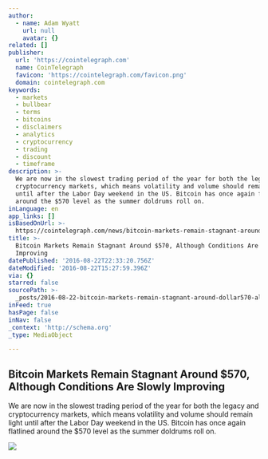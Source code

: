 ```yaml
---
author:
  - name: Adam Wyatt
    url: null
    avatar: {}
related: []
publisher:
  url: 'https://cointelegraph.com'
  name: CoinTelegraph
  favicon: 'https://cointelegraph.com/favicon.png'
  domain: cointelegraph.com
keywords:
  - markets
  - bullbear
  - terms
  - bitcoins
  - disclaimers
  - analytics
  - cryptocurrency
  - trading
  - discount
  - timeframe
description: >-
  We are now in the slowest trading period of the year for both the legacy and
  cryptocurrency markets, which means volatility and volume should remain light
  until after the Labor Day weekend in the US. Bitcoin has once again flatlined
  around the $570 level as the summer doldrums roll on.
inLanguage: en
app_links: []
isBasedOnUrl: >-
  https://cointelegraph.com/news/bitcoin-markets-remain-stagnant-around-570-although-conditions-are-slowly-improving
title: >-
  Bitcoin Markets Remain Stagnant Around $570, Although Conditions Are Slowly
  Improving
datePublished: '2016-08-22T22:33:20.756Z'
dateModified: '2016-08-22T15:27:59.396Z'
via: {}
starred: false
sourcePath: >-
  _posts/2016-08-22-bitcoin-markets-remain-stagnant-around-dollar570-although-condit.md
inFeed: true
hasPage: false
inNav: false
_context: 'http://schema.org'
_type: MediaObject

---
```

<article style=""><h1>Bitcoin Markets Remain Stagnant Around $570, Although Conditions Are Slowly Improving</h1><p>We are now in the slowest trading period of the year for both the legacy and cryptocurrency markets, which means volatility and volume should remain light until after the Labor Day weekend in the US. Bitcoin has once again flatlined around the $570 level as the summer doldrums roll on.</p><img src="https://cointelegraph.com/storage/uploads/view/cf684fa219d46890604742833452b782.png" /></article>